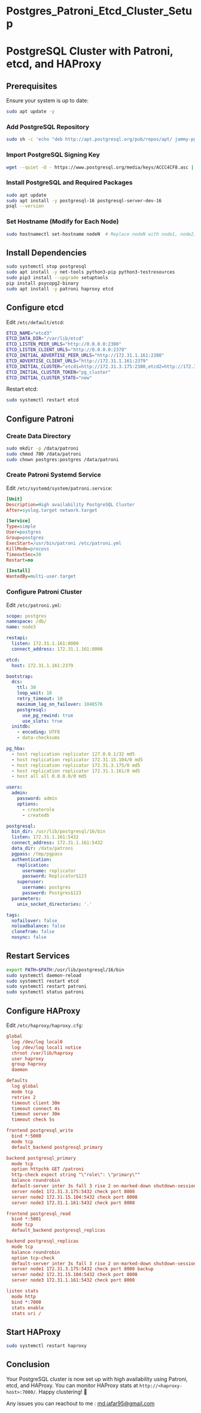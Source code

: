 # Postgres_Patroni_Etcd_Cluster_Setup

# PostgreSQL Cluster with Patroni, etcd, and HAProxy

## Prerequisites
Ensure your system is up to date:
```sh
sudo apt update -y 
```

### Add PostgreSQL Repository
```sh
sudo sh -c 'echo "deb http://apt.postgresql.org/pub/repos/apt/ jammy-pgdg main" > /etc/apt/sources.list.d/pgdg.list'
```

### Import PostgreSQL Signing Key
```sh
wget --quiet -O - https://www.postgresql.org/media/keys/ACCC4CF8.asc | sudo apt-key add -
```

### Install PostgreSQL and Required Packages
```sh
sudo apt update 
sudo apt install -y postgresql-16 postgresql-server-dev-16
psql --version
```

### Set Hostname (Modify for Each Node)
```sh
sudo hostnamectl set-hostname nodeN  # Replace nodeN with node1, node2, or node3
```

## Install Dependencies
```sh
sudo systemctl stop postgresql
sudo apt install -y net-tools python3-pip python3-testresources
sudo pip3 install --upgrade setuptools
pip install psycopg2-binary
sudo apt install -y patroni haproxy etcd
```

## Configure etcd
Edit `/etc/default/etcd`:
```sh
ETCD_NAME="etcd3"
ETCD_DATA_DIR="/var/lib/etcd"
ETCD_LISTEN_PEER_URLS="http://0.0.0.0:2380"
ETCD_LISTEN_CLIENT_URLS="http://0.0.0.0:2379"
ETCD_INITIAL_ADVERTISE_PEER_URLS="http://172.31.1.161:2380"
ETCD_ADVERTISE_CLIENT_URLS="http://172.31.1.161:2379"
ETCD_INITIAL_CLUSTER="etcd1=http://172.31.3.175:2380,etcd2=http://172.31.15.104:2380,etcd3=http://172.31.1.161:2380"
ETCD_INITIAL_CLUSTER_TOKEN="pg_cluster"
ETCD_INITIAL_CLUSTER_STATE="new"
```
Restart etcd:
```sh
sudo systemctl restart etcd
```

## Configure Patroni
### Create Data Directory
```sh
sudo mkdir -p /data/patroni
sudo chmod 700 /data/patroni
sudo chown postgres:postgres /data/patroni
```

### Create Patroni Systemd Service
Edit `/etc/systemd/system/patroni.service`:
```ini
[Unit]
Description=High availability PostgreSQL Cluster
After=syslog.target network.target

[Service]
Type=simple
User=postgres
Group=postgres
ExecStart=/usr/bin/patroni /etc/patroni.yml
KillMode=process
TimeoutSec=30
Restart=no

[Install]
WantedBy=multi-user.target
```

### Configure Patroni Cluster
Edit `/etc/patroni.yml`:
```yaml
scope: postgres
namespace: /db/
name: node3

restapi:
  listen: 172.31.1.161:8008
  connect_address: 172.31.1.161:8008

etcd:
  host: 172.31.1.161:2379

bootstrap:
  dcs:
    ttl: 30
    loop_wait: 10
    retry_timeout: 10
    maximum_lag_on_failover: 1048576
    postgresql:
      use_pg_rewind: true
      use_slots: true
  initdb:
    - encoding: UTF8
    - data-checksums

pg_hba:
  - host replication replicator 127.0.0.1/32 md5
  - host replication replicator 172.31.15.104/0 md5
  - host replication replicator 172.31.3.175/0 md5
  - host replication replicator 172.31.1.161/0 md5
  - host all all 0.0.0.0/0 md5

users:
  admin:
    password: admin
    options:
      - createrole
      - createdb

postgresql:
  bin_dir: /usr/lib/postgresql/16/bin
  listen: 172.31.1.161:5432
  connect_address: 172.31.1.161:5432
  data_dir: /data/patroni
  pgpass: /tmp/pgpass
  authentication:
    replication:
      username: replicator
      password: Replicator$123
    superuser:
      username: postgres
      password: Postgres$123
  parameters:
    unix_socket_directories: '.'

tags:
  nofailover: false
  noloadbalance: false
  clonefrom: false
  nosync: false
```

## Restart Services
```sh
export PATH=$PATH:/usr/lib/postgresql/16/bin
sudo systemctl daemon-reload
sudo systemctl restart etcd
sudo systemctl restart patroni
sudo systemctl status patroni
```

## Configure HAProxy
Edit `/etc/haproxy/haproxy.cfg`:
```ini
global
  log /dev/log local0
  log /dev/log local1 notice
  chroot /var/lib/haproxy
  user haproxy
  group haproxy
  daemon

defaults
  log global
  mode tcp
  retries 2
  timeout client 30m
  timeout connect 4s
  timeout server 30m
  timeout check 5s

frontend postgresql_write
  bind *:5000
  mode tcp
  default_backend postgresql_primary

backend postgresql_primary
  mode tcp
  option httpchk GET /patroni
  http-check expect string "\"role\": \"primary\""
  balance roundrobin
  default-server inter 3s fall 3 rise 2 on-marked-down shutdown-sessions
  server node1 172.31.3.175:5432 check port 8008
  server node2 172.31.15.104:5432 check port 8008
  server node3 172.31.1.161:5432 check port 8008

frontend postgresql_read
  bind *:5001
  mode tcp
  default_backend postgresql_replicas

backend postgresql_replicas
  mode tcp
  balance roundrobin
  option tcp-check
  default-server inter 3s fall 3 rise 2 on-marked-down shutdown-sessions
  server node1 172.31.3.175:5432 check port 8008 backup
  server node2 172.31.15.104:5432 check port 8008
  server node3 172.31.1.161:5432 check port 8008

listen stats
  mode http
  bind *:7000
  stats enable
  stats uri /
```

## Start HAProxy
```sh
sudo systemctl restart haproxy
```

## Conclusion
Your PostgreSQL cluster is now set up with high availability using Patroni, etcd, and HAProxy. You can monitor HAProxy stats at `http://<haproxy-host>:7000/`. Happy clustering! 🚀

Any issues you can reachout to me : md.jafar95@gmail.com
